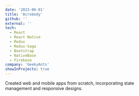 ```yaml
---
date: '2023-06-01'
title: 'Acrobody'
github: ''
external: ''
tech:
  - React
  - React Native
  - Redux
  - Redux-Saga
  - Bootstrap
  - NativeBase
  - Firebase
company: 'GeekyAnts'
showInProjects: true
---
```


Created web and mobile apps from scratch, incorporating state management and responsive designs.
